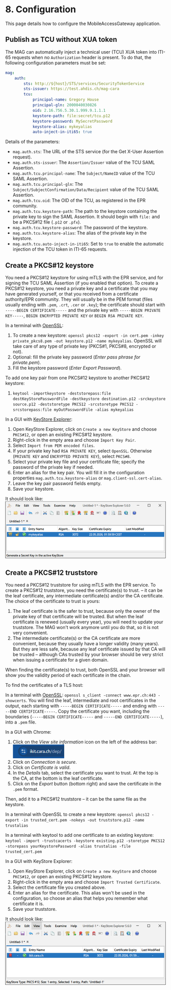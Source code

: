 # 8. Configuration

This page details how to configure the MobileAccessGateway application.

## Publish as TCU without XUA token

The MAG can automatically inject a technical user (TCU) XUA token into ITI-65 requests when no `Authorization` 
header is present. To do that, the following configuration parameters must be set:

```yaml
mag:
    auth:
        sts: http://${host}/STS/services/SecurityTokenService
        sts-issuer: https://test.ahdis.ch/mag-cara
        tcu:
            principal-name: Gregory House
            principal-gln: 2000040030826
            oid: 2.16.756.5.30.1.999.9.1.1.1
            keystore-path: file:secret/tcu.p12
            keystore-password: MySecretPassword
            keystore-alias: mykeyalias
            auto-inject-in-iti65: true
```

Details of the parameters:

- `mag.auth.sts`: The URL of the STS service (for the Get X-User Assertion request).
- `mag.auth.sts-issuer`: The `Assertion/Issuer` value of the TCU SAML Assertion.
- `mag.auth.tcu.principal-name`: The `Subject/NameID` value of the TCU SAML Assertion.
- `mag.auth.tcu.principal-gln`: The `Subject/SubjectConfirmation/Data/Recipient` value of the TCU SAML Assertion.
- `mag.auth.tcu.oid`: The OID of the TCU, as registered in the EPR community.
- `mag.auth.tcu.keystore-path`: The path to the keystore containing the private key to sign the SAML Assertion. It 
  should begin with `file:` and be a PKCS#12 file (`.p12` or `.pfx`).
- `mag.auth.tcu.keystore-password`: The password of the keystore.
- `mag.auth.tcu.keystore-alias`: The alias of the private key in the keystore.
- `mag.auth.tcu.auto-inject-in-iti65`: Set to `true` to enable the automatic injection of the TCU token in ITI-65 
  requests.

## Create a PKCS#12 keystore

You need a PKCS#12 keystore for using mTLS with the EPR service, and for signing the TCU SAML Assertion (if you 
enabled that option).
To create a PKCS#12 keystore, you need a private key and a certificate that you may have generated yourself, or that 
you received from a certificate authority/EPR community.
They will usually be in the PEM format (files usually ending with `.pem`, `.crt`, `.cer` or `.key`); the certificate 
should start with `-----BEGIN CERTIFICATE-----` and the private key with `-----BEGIN PRIVATE KEY-----`,
`BEGIN ENCRYPTED PRIVATE KEY` or `BEGIN RSA PRIVATE KEY`.

In a terminal with [OpenSSL](https://www.openssl.org/):
1. To create a new keystore:
   `openssl pkcs12 -export -in cert.pem -inkey private_pkcs8.pem -out keystore.p12 -name mykeyalias`. OpenSSL will take
   care of any type of private key (PKCS#1, PKCS#8, encrypted or not).
2. Optional: fill the private key password (_Enter pass phrase for private.pem_).
3. Fill the keystore password (_Enter Export Password_).

To add one key pair from one PKCS#12 keystore to another PKCS#12 keystore:
1. `keytool -importkeystore -deststorepass:file destKeyStorePasswordFile -destkeystore destination.p12 -srckeystore source.p12 -deststoretype PKCS12 -srcstoretype PKCS12 -srcstorepass:file myOutPasswordFile -alias mykeyalias`

In a GUI with [KeyStore Explorer](https://keystore-explorer.org/):
1. Open KeyStore Explorer, click on `Create a new KeyStore` and choose `PKCS#12`, or open an existing PKCS#12 keystore.
2. Right-click in the empty area and choose `Import Key Pair`.
3. Select `Import from PEM encoded files`.
4. If your private key had `RSA PRIVATE KEY`, select `OpenSSL`. Otherwise (`PRIVATE KEY` and `ENCRYPTED PRIVATE KEY`),
   select `PKCS#8`.
5. Select your private key file and your certificate file; specify the password of the private key if needed.
6. Enter an alias for the key pair. You will fill it in the configuration properties `mag.auth.tcu.keystore-alias` or 
   `mag.client-ssl.cert-alias`.
7. Leave the key pair password fields empty.
8. Save your keystore.

It should look like:
[![KeyStore Explorer screenshot](./assets/keystore_result.png)](./assets/keystore_result.png)

## Create a PKCS#12 truststore

You need a PKCS#12 truststore for using mTLS with the EPR service. To create a PKCS#12 truststore, you need the 
certificate(s) to trust. – it can be the leaf certificate, any intermediate certificate(s) and/or the CA certificate.
The choice of the certificate to trust is yours:

1. The leaf certificate is the safer to trust, because only the owner of the private key of that certificate will be 
   trusted. But when the leaf certificate is renewed (usually every year), you will need to update your truststore. 
   The MAG won't work anymore until you do that, so it is not very convenient.
2. The intermediate certificate(s) or the CA certificate are more convenient, because they usually have a longer validity 
   (many years). But they are less safe, because any leaf certificate issued by that CA will be trusted – although 
   CAs trusted by your browser should be very strict when issuing a certificate for a given domain.

When finding the certificate(s) to trust, both OpenSSL and your browser will show you the validity period of each 
certificate in the chain.

To find the certificates of a TLS host:

In a terminal with [OpenSSL](https://www.openssl.org/): `openssl s_client -connect www.epr.ch:443 -showcerts`.
You will find the leaf, intermediate and root certificates in the output, each starting with 
`-----BEGIN CERTIFICATE-----` and ending with `-----END CERTIFICATE-----`. Copy the certificate you want, including 
the boundaries (`-----BEGIN CERTIFICATE-----` and `-----END CERTIFICATE-----`), into a `.pem` file.

In a GUI with Chrome:
1. Click on the _View site information_ icon on the left of the address bar:
   [![KeyStore Explorer screenshot](./assets/chrome_info_button.png)](./assets/chrome_info_button.png)
2. Click on _Connection is secure_.
3. Click on _Certificate is valid_.
4. In the _Details_ tab, select the certificate you want to trust. At the top is the CA, at the bottom is the
   leaf certificate.
5. Click on the _Export_ button (bottom right) and save the certificate in the `.pem` format.

Then, add it to a PKCS#12 truststore – it can be the same file as the keystore.

In a terminal with OpenSSL to create a new keystore:
`openssl pkcs12 -export -in trusted_cert.pem -nokeys -out truststore.p12 -name trustalias`

In a terminal with keytool to add one certificate to an existing keystore:
`keytool -import -trustcacerts -keystore existing.p12 -storetype PKCS12 -storepass yourKeystorePassword -alias trustalias -file trusted_cert.pem`

In a GUI with KeyStore Explorer:
1. Open KeyStore Explorer, click on `Create a new KeyStore` and choose `PKCS#12`, or open an existing PKCS#12 keystore.
2. Right-click in the empty area and choose `Import Trusted Certificate`.
3. Select the certificate file you created above.
4. Enter an alias for the certificate. This alias won't be used in the configuration, so choose an alias that helps you 
   remember what certificate it is.
5. Save your truststore.

It should look like:
[![KeyStore Explorer screenshot](./assets/truststore_result.png)](./assets/truststore_result.png)